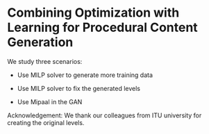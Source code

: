 # Combining Optimization with Learning for Procedural Content Generation

We study three scenarios:

- Use MILP solver to generate more training data

- Use MILP solver to fix the generated levels 

- Use Mipaal in the GAN

Acknowledgement: We thank our colleagues from ITU university for creating the original levels.